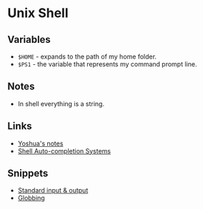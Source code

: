 # Unix Shell
## Variables
- `$HOME` - expands to the path of my home folder.
- `$PS1` - the variable that represents my command prompt line.

## Notes
- In shell everything is a string.

## Links
- [Yoshua's notes](https://yoshuawuyts.gitbooks.io/knowledge/content/unix/shell.html)
- [Shell Auto-completion Systems](http://dundalek.com/entropic/shell-auto-completion/)

## Snippets
- [Standard input & output](https://gist.github.com/a1346899be8f2e186e161f1a03efd52b)
- [Globbing](https://gist.github.com/7d9564e24242cda9c0a6717021971830)